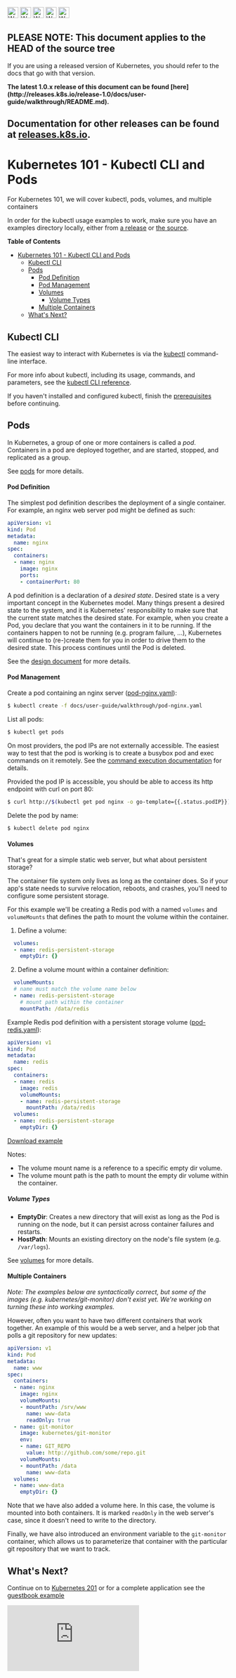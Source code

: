 <!-- BEGIN MUNGE: UNVERSIONED_WARNING -->

<!-- BEGIN STRIP_FOR_RELEASE -->

<img src="http://kubernetes.io/img/warning.png" alt="WARNING"
     width="25" height="25">
<img src="http://kubernetes.io/img/warning.png" alt="WARNING"
     width="25" height="25">
<img src="http://kubernetes.io/img/warning.png" alt="WARNING"
     width="25" height="25">
<img src="http://kubernetes.io/img/warning.png" alt="WARNING"
     width="25" height="25">
<img src="http://kubernetes.io/img/warning.png" alt="WARNING"
     width="25" height="25">

<h2>PLEASE NOTE: This document applies to the HEAD of the source tree</h2>

If you are using a released version of Kubernetes, you should
refer to the docs that go with that version.

<strong>
The latest 1.0.x release of this document can be found
[here](http://releases.k8s.io/release-1.0/docs/user-guide/walkthrough/README.md).

Documentation for other releases can be found at
[releases.k8s.io](http://releases.k8s.io).
</strong>
--

<!-- END STRIP_FOR_RELEASE -->

<!-- END MUNGE: UNVERSIONED_WARNING -->

# Kubernetes 101 - Kubectl CLI and Pods

For Kubernetes 101, we will cover kubectl, pods, volumes, and multiple containers

In order for the kubectl usage examples to work, make sure you have an examples directory locally, either from [a release](https://github.com/kubernetes/kubernetes/releases) or [the source](https://github.com/kubernetes/kubernetes).

**Table of Contents**
<!-- BEGIN MUNGE: GENERATED_TOC -->

- [Kubernetes 101 - Kubectl CLI and Pods](#kubernetes-101---kubectl-cli-and-pods)
  - [Kubectl CLI](#kubectl-cli)
  - [Pods](#pods)
      - [Pod Definition](#pod-definition)
      - [Pod Management](#pod-management)
      - [Volumes](#volumes)
        - [Volume Types](#volume-types)
      - [Multiple Containers](#multiple-containers)
  - [What's Next?](#whats-next)

<!-- END MUNGE: GENERATED_TOC -->

## Kubectl CLI

The easiest way to interact with Kubernetes is via the [kubectl](../kubectl/kubectl.md) command-line interface.

For more info about kubectl, including its usage, commands, and parameters, see the [kubectl CLI reference](../kubectl/kubectl.md).

If you haven't installed and configured kubectl, finish the [prerequisites](../prereqs.md) before continuing.

## Pods

In Kubernetes, a group of one or more containers is called a _pod_. Containers in a pod are deployed together, and are started, stopped, and replicated as a group.

See [pods](../../../docs/user-guide/pods.md) for more details.


#### Pod Definition

The simplest pod definition describes the deployment of a single container.  For example, an nginx web server pod might be defined as such:

```yaml
apiVersion: v1
kind: Pod
metadata:
  name: nginx
spec:
  containers:
  - name: nginx
    image: nginx
    ports:
    - containerPort: 80
```

A pod definition is a declaration of a _desired state_.  Desired state is a very important concept in the Kubernetes model.  Many things present a desired state to the system, and it is Kubernetes' responsibility to make sure that the current state matches the desired state.  For example, when you create a Pod, you declare that you want the containers in it to be running.  If the containers happen to not be running (e.g. program failure, ...), Kubernetes will continue to (re-)create them for you in order to drive them to the desired state. This process continues until the Pod is deleted.

See the [design document](../../design/README.md) for more details.


#### Pod Management

Create a pod containing an nginx server ([pod-nginx.yaml](pod-nginx.yaml)):

```sh
$ kubectl create -f docs/user-guide/walkthrough/pod-nginx.yaml
```

List all pods:

```sh
$ kubectl get pods
```

On most providers, the pod IPs are not externally accessible. The easiest way to test that the pod is working is to create a busybox pod and exec commands on it remotely. See the [command execution documentation](../kubectl/kubectl_exec.md) for details.

Provided the pod IP is accessible, you should be able to access its http endpoint with curl on port 80:

```sh
$ curl http://$(kubectl get pod nginx -o go-template={{.status.podIP}})
```

Delete the pod by name:

```sh
$ kubectl delete pod nginx
```


#### Volumes

That's great for a simple static web server, but what about persistent storage?

The container file system only lives as long as the container does. So if your app's state needs to survive relocation, reboots, and crashes, you'll need to configure some persistent storage.

For this example we'll be creating a Redis pod with a named `volumes` and `volumeMounts` that defines the path to mount the volume within the container.

1. Define a volume:

  ```yaml
    volumes:
    - name: redis-persistent-storage
      emptyDir: {}
  ```

2. Define a volume mount within a container definition:

  ```yaml
    volumeMounts:
    # name must match the volume name below
    - name: redis-persistent-storage
      # mount path within the container
      mountPath: /data/redis
  ```

Example Redis pod definition with a persistent storage volume ([pod-redis.yaml](pod-redis.yaml)):

<!-- BEGIN MUNGE: EXAMPLE pod-redis.yaml -->

```yaml
apiVersion: v1
kind: Pod
metadata:
  name: redis
spec:
  containers:
  - name: redis
    image: redis
    volumeMounts:
    - name: redis-persistent-storage
      mountPath: /data/redis
  volumes:
  - name: redis-persistent-storage
    emptyDir: {}
```

[Download example](pod-redis.yaml?raw=true)
<!-- END MUNGE: EXAMPLE pod-redis.yaml -->

Notes:
- The volume mount name is a reference to a specific empty dir volume.
- The volume mount path is the path to mount the empty dir volume within the container.

##### Volume Types

- **EmptyDir**: Creates a new directory that will exist as long as the Pod is running on the node, but it can persist across container failures and restarts.
- **HostPath**: Mounts an existing directory on the node's file system (e.g. `/var/logs`).

See [volumes](../../../docs/user-guide/volumes.md) for more details.


#### Multiple Containers

_Note:
The examples below are syntactically correct, but some of the images (e.g. kubernetes/git-monitor) don't exist yet.  We're working on turning these into working examples._


However, often you want to have two different containers that work together.  An example of this would be a web server, and a helper job that polls a git repository for new updates:

```yaml
apiVersion: v1
kind: Pod
metadata:
  name: www
spec:
  containers:
  - name: nginx
    image: nginx
    volumeMounts:
    - mountPath: /srv/www
      name: www-data
      readOnly: true
  - name: git-monitor
    image: kubernetes/git-monitor
    env:
    - name: GIT_REPO
      value: http://github.com/some/repo.git
    volumeMounts:
    - mountPath: /data
      name: www-data
  volumes:
  - name: www-data
    emptyDir: {}
```

Note that we have also added a volume here.  In this case, the volume is mounted into both containers.  It is marked `readOnly` in the web server's case, since it doesn't need to write to the directory.

Finally, we have also introduced an environment variable to the `git-monitor` container, which allows us to parameterize that container with the particular git repository that we want to track.


## What's Next?

Continue on to [Kubernetes 201](k8s201.md) or
for a complete application see the [guestbook example](../../../examples/guestbook/README.md)


<!-- BEGIN MUNGE: GENERATED_ANALYTICS -->
[![Analytics](https://kubernetes-site.appspot.com/UA-36037335-10/GitHub/docs/user-guide/walkthrough/README.md?pixel)]()
<!-- END MUNGE: GENERATED_ANALYTICS -->
